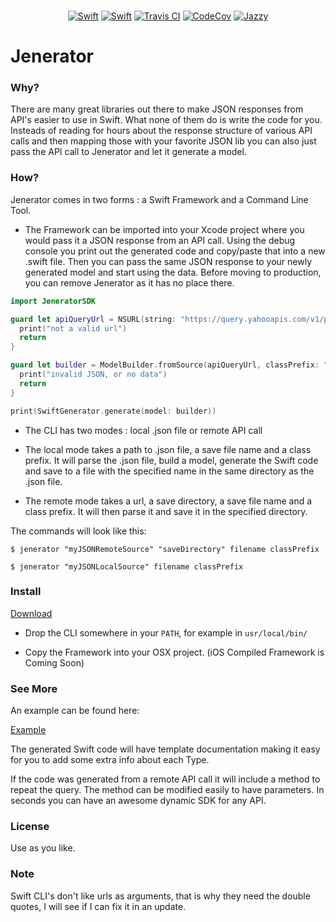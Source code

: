 <p align="center">
	<br>
    <a href="https://swift.org"><img src="https://img.shields.io/badge/Swift-2.2-orange.svg?style=flat" alt="Swift" /></a>
    <a href="https://swift.org"><img src="https://img.shields.io/badge/Swift-3.0-orange.svg?style=flat" alt="Swift" /></a>
    <a href="https://travis-ci.org/romainmenke/Jenerator"><img src="https://travis-ci.org/romainmenke/Jenerator.svg?branch=master" alt="Travis CI" /></a>
    <a href="https://codecov.io/gh/romainmenke/Jenerator"><img src="https://codecov.io/gh/romainmenke/Jenerator/branch/master/graph/badge.svg" alt="CodeCov" /></a>
    <a href="http://romainmenke.github.io/Jenerator/"><img src="https://img.shields.io/badge/Documented-97%25-blue.svg" alt="Jazzy" /></a>
</p>

# Jenerator


### Why?

There are many great libraries out there to make JSON responses from API's easier to use in Swift. What none of them do is write the code for you. Insteads of reading for hours about the response structure of various API calls and then mapping those with your favorite JSON lib you can also just pass the API call to Jenerator and let it generate a model.


### How?

Jenerator comes in two forms : a Swift Framework and a Command Line Tool.

- The Framework can be imported into your Xcode project where you would pass it a JSON response
from an API call. Using the debug console you print out the generated code and copy/paste that into a new .swift file. Then you can pass the same JSON response to your newly generated model and start using the data. Before moving to production, you can remove Jenerator as it has no place there.

```swift
import JeneratorSDK
```

```swift
guard let apiQueryUrl = NSURL(string: "https://query.yahooapis.com/v1/public/yql?q=select%20item.condition%20from%20weather.forecast%20where%20woeid%20%3D%202487889&format=json&env=store%3A%2F%2Fdatatables.org%2Falltableswithkeys") else {
  print("not a valid url")
  return
}

guard let builder = ModelBuilder.fromSource(apiQueryUrl, classPrefix: "YW")?.findAliasses() else {
  print("invalid JSON, or no data")
  return
}

print(SwiftGenerator.generate(model: builder))
```

- The CLI has two modes : local .json file or remote API call

 - The local mode takes a path to .json file, a save file name and a class prefix. It will parse the .json file, build a model, generate the Swift code and save to a file with the specified name in the same directory as the .json file.

 - The remote mode takes a url, a save directory, a save file name and a class prefix. It will then parse it and save it in the specified directory.

The commands will look like this:

`$ jenerator "myJSONRemoteSource" "saveDirectory" filename classPrefix`

`$ jenerator "myJSONLocalSource" filename classPrefix`


### Install

[Download](https://github.com/romainmenke/Jenerator/releases "Download")

- Drop the CLI somewhere in your `PATH`, for example in `usr/local/bin/`

- Copy the Framework into your OSX project. (iOS Compiled Framework is Coming Soon)


### See More

An example can be found here:

[Example](https://github.com/romainmenke/Jenerator/tree/master/examples/sample "Example")

The generated Swift code will have template documentation making it easy for you to add some extra info about each Type.

If the code was generated from a remote API call it will include a method to repeat the query. The method can be modified easily to have parameters. In seconds you can have an awesome dynamic SDK for any API.

### License

Use as you like.

### Note

Swift CLI's don't like urls as arguments, that is why they need the double quotes, I will see if I can fix it in an update.
